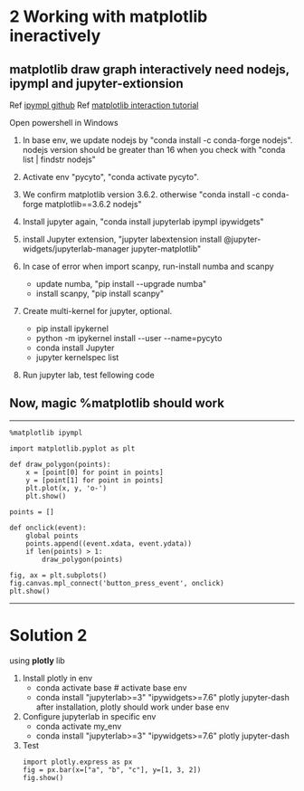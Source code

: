 # 2 Working with matplotlib ineractively 
 
## matplotlib draw graph interactively need nodejs, ipympl and jupyter-extionsion 
Ref [ipympl github](https://github.com/matplotlib/ipympl) 
Ref [matplotlib interaction tutorial](https://matplotlib.org/stable/tutorials/index.html) 
 
Open powershell in Windows
1. In base env, we update nodejs by "conda install -c conda-forge nodejs".
    nodejs version should be greater than 16 when you check with "conda list | findstr nodejs"  
 
2. Activate env "pycyto", "conda activate pycyto".  
 
3. We confirm matplotlib version 3.6.2. otherwise "conda install -c conda-forge matplotlib==3.6.2 nodejs" 
 
4. Install jupyter again, "conda install jupyterlab ipympl ipywidgets"  
 
5. install Jupyter extension, "jupyter labextension install @jupyter-widgets/jupyterlab-manager jupyter-matplotlib" 

6. In case of error when import scanpy, run-install numba and scanpy 
    + update numba, "pip install --upgrade numba" 
    + install scanpy, "pip install scanpy" 
 
7. Create multi-kernel for jupyter, optional.
    + pip install ipykernel
    + python -m ipykernel install --user --name=pycyto
    + conda install Jupyter
    + jupyter kernelspec list
    
8. Run jupyter lab, test fellowing code 
 
## Now, magic %matplotlib should work  
*****************  
```
%matplotlib ipympl   
   
import matplotlib.pyplot as plt 
 
def draw_polygon(points):  
    x = [point[0] for point in points]  
    y = [point[1] for point in points]   
    plt.plot(x, y, 'o-')   
    plt.show()   
   
points = []   
  
def onclick(event):  
    global points  
    points.append((event.xdata, event.ydata))  
    if len(points) > 1:  
        draw_polygon(points)  
   
fig, ax = plt.subplots()  
fig.canvas.mpl_connect('button_press_event', onclick)  
plt.show()  
```
******** 


# Solution 2 
using **plotly** lib
1. Install plotly in env  
   + conda activate base  # activate base env
   + conda install "jupyterlab>=3" "ipywidgets>=7.6" plotly jupyter-dash
   after installation, plotly should work under base env
3. Configure jupyterlab in specific env
   + conda activate my_env
   + conda install "jupyterlab>=3" "ipywidgets>=7.6" plotly jupyter-dash
5. Test
   ```
   import plotly.express as px
   fig = px.bar(x=["a", "b", "c"], y=[1, 3, 2])
   fig.show()
   ```
